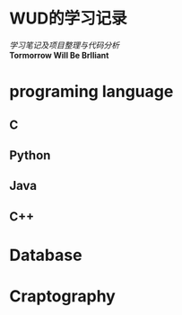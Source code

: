 WUD的学习记录
====================


*学习笔记及项目整理与代码分析*    
**Tormorrow Will Be Brlliant**


# programing language

## C


## Python

## Java

## C++

# Database

# Craptography


